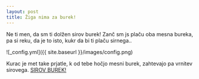 ```yaml
---
layout: post
title: Žiga nima za burek!
---
```


Ne ti men, da sm ti dolžen sirov burek! Zanč sm js plaču oba mesna bureka, pa si reku, da je to isto, kukr da bi ti plaču sirnega..

![_config.yml]({{ site.baseurl }}/images/config.png)

Kurac je met take prjatle, k od tebe hočjo mesni burek, zahtevajo pa vrnitev sirovega. [SIROV BUREK!](https://www.kulinarika.net/recepti/5076/sirove-jedi/sirov-burek/)
